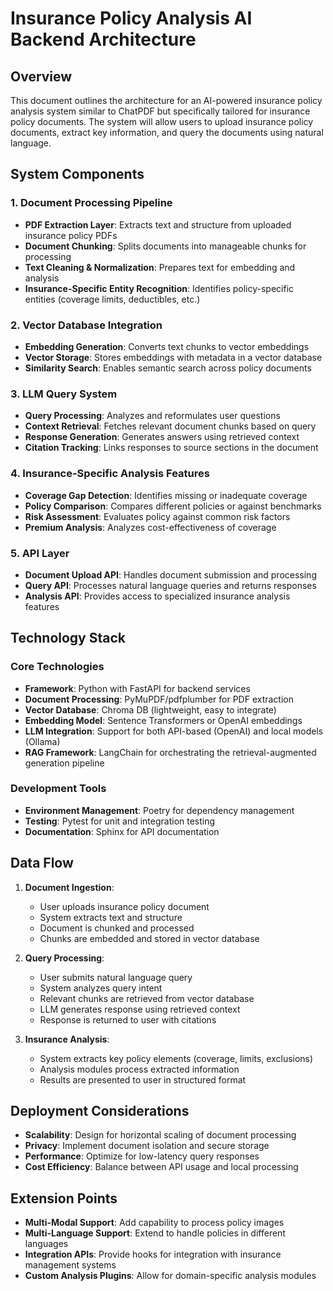 # Insurance Policy Analysis AI Backend Architecture

## Overview
This document outlines the architecture for an AI-powered insurance policy analysis system similar to ChatPDF but specifically tailored for insurance policy documents. The system will allow users to upload insurance policy documents, extract key information, and query the documents using natural language.

## System Components

### 1. Document Processing Pipeline
- **PDF Extraction Layer**: Extracts text and structure from uploaded insurance policy PDFs
- **Document Chunking**: Splits documents into manageable chunks for processing
- **Text Cleaning & Normalization**: Prepares text for embedding and analysis
- **Insurance-Specific Entity Recognition**: Identifies policy-specific entities (coverage limits, deductibles, etc.)

### 2. Vector Database Integration
- **Embedding Generation**: Converts text chunks to vector embeddings
- **Vector Storage**: Stores embeddings with metadata in a vector database
- **Similarity Search**: Enables semantic search across policy documents

### 3. LLM Query System
- **Query Processing**: Analyzes and reformulates user questions
- **Context Retrieval**: Fetches relevant document chunks based on query
- **Response Generation**: Generates answers using retrieved context
- **Citation Tracking**: Links responses to source sections in the document

### 4. Insurance-Specific Analysis Features
- **Coverage Gap Detection**: Identifies missing or inadequate coverage
- **Policy Comparison**: Compares different policies or against benchmarks
- **Risk Assessment**: Evaluates policy against common risk factors
- **Premium Analysis**: Analyzes cost-effectiveness of coverage

### 5. API Layer
- **Document Upload API**: Handles document submission and processing
- **Query API**: Processes natural language queries and returns responses
- **Analysis API**: Provides access to specialized insurance analysis features

## Technology Stack

### Core Technologies
- **Framework**: Python with FastAPI for backend services
- **Document Processing**: PyMuPDF/pdfplumber for PDF extraction
- **Vector Database**: Chroma DB (lightweight, easy to integrate)
- **Embedding Model**: Sentence Transformers or OpenAI embeddings
- **LLM Integration**: Support for both API-based (OpenAI) and local models (Ollama)
- **RAG Framework**: LangChain for orchestrating the retrieval-augmented generation pipeline

### Development Tools
- **Environment Management**: Poetry for dependency management
- **Testing**: Pytest for unit and integration testing
- **Documentation**: Sphinx for API documentation

## Data Flow

1. **Document Ingestion**:
   - User uploads insurance policy document
   - System extracts text and structure
   - Document is chunked and processed
   - Chunks are embedded and stored in vector database

2. **Query Processing**:
   - User submits natural language query
   - System analyzes query intent
   - Relevant chunks are retrieved from vector database
   - LLM generates response using retrieved context
   - Response is returned to user with citations

3. **Insurance Analysis**:
   - System extracts key policy elements (coverage, limits, exclusions)
   - Analysis modules process extracted information
   - Results are presented to user in structured format

## Deployment Considerations

- **Scalability**: Design for horizontal scaling of document processing
- **Privacy**: Implement document isolation and secure storage
- **Performance**: Optimize for low-latency query responses
- **Cost Efficiency**: Balance between API usage and local processing

## Extension Points

- **Multi-Modal Support**: Add capability to process policy images
- **Multi-Language Support**: Extend to handle policies in different languages
- **Integration APIs**: Provide hooks for integration with insurance management systems
- **Custom Analysis Plugins**: Allow for domain-specific analysis modules
